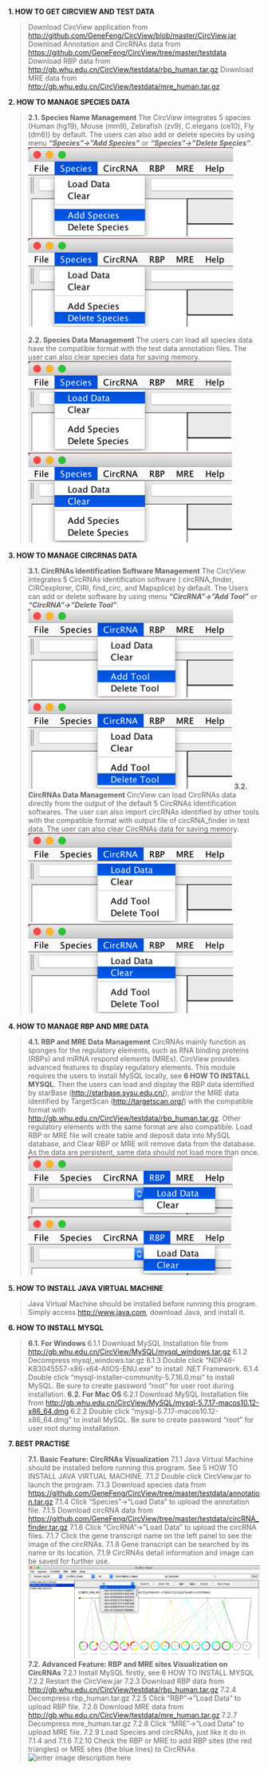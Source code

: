 **1. HOW TO GET CIRCVIEW AND TEST DATA**
> Download CircView application from http://github.com/GeneFeng/CircView/blob/master/CircView.jar
> Download Annotation and CircRNAs data from https://github.com/GeneFeng/CircView/tree/master/testdata
> Download RBP data from http://gb.whu.edu.cn/CircView/testdata/rbp_human.tar.gz
> Download MRE data from http://gb.whu.edu.cn/CircView/testdata/mre_human.tar.gz

**2. HOW TO MANAGE SPECIES DATA**
> **2.1.	Species Name Management**
> The CircView integrates 5 species (Human (hg19), Mouse (mm9), Zebrafish (zv9), C.elegans (ce10), Fly (dm6)) by default. The users can also add or delete species by using menu ***“Species”->”Add Species”*** or ***“Species”->”Delete Species”***.
> ![enter image description here](image/species-add.png)![enter image description here](image/species-del.png)
> 
> **2.2.	Species Data Management**
> The users can load all species data have the compatible format with the test data annotation files. The user can also clear species data for saving memory.
> ![enter image description here](image/species-load.png)![enter image description here](image/species-clear.png)

**3. HOW TO MANAGE CIRCRNAS DATA**
> **3.1.	CircRNAs Identification Software Management**
> The CircView integrates 5 CircRNAs identification software ( circRNA_finder, CIRCexplorer, CIRI, find_circ, and Mapsplice) by default. The Users can add or delete software by using menu ***“CircRNA”->”Add Tool”*** or ***“CircRNA”->”Delete Tool”***.
> ![enter image description here](image/circrna-add.png)![enter image description here](image/circrna-del.png)
> **3.2.	CircRNAs Data Management**
> CircView can load CircRNAs data directly from the output of the default 5 CircRNAs Identification softwares. The user can also import circRNAs identified by other tools with the compatible format with output file of circRNA_finder in test data.
> The user can also clear CircRNAs data for saving memory.
> ![enter image description here](image/circrna-load.png)![enter image description here](image/circrna-clear.png)

**4.	HOW TO MANAGE RBP AND MRE DATA**
> **4.1.	RBP and MRE Data Management**
> CircRNAs mainly function as sponges for the regulatory elements, such as RNA binding proteins (RBPs) and miRNA respond elements (MREs). CircView provides advanced features to display regulatory elements. This module requires the users to install MySQL locally, see **6 HOW TO INSTALL MYSQL**. Then the users can load and display the RBP data identified by starBase (http://starbase.sysu.edu.cn/), and/or the MRE data identified by TargetScan (http://targetscan.org/) with the compatible format with http://gb.whu.edu.cn/CircView/testdata/rbp_human.tar.gz. Other regulatory elements with the same format are also compatible.
> Load RBP or MRE file will create table and deposit data into MySQL database, and Clear RBP or MRE will remove data from the database. As the data are persistent, same data should not load more than once.
> ![enter image description here](image/rbp-load.png)![enter image description here](image/rbp-clear.png)

**5.	HOW TO INSTALL JAVA VIRTUAL MACHINE**
> Java Virtual Machine should be installed before running this program. Simply access http://www.java.com, download Java, and install it.

**6.	HOW TO INSTALL MYSQL**
> **6.1.	For Windows**
> 6.1.1	Download MySQL Installation file from http://gb.whu.edu.cn/CircView/MySQL/mysql_windows.tar.gz
> 6.1.2	Decompress mysql_windows.tar.gz
> 6.1.3	Double click “NDP46-KB3045557-x86-x64-AllOS-ENU.exe” to install .NET Framework.
> 6.1.4	Double click “mysql-installer-community-5.7.16.0.msi” to install MySQL. Be sure to create password “root” for user root during installation.
> **6.2.	 For Mac OS**
> 6.2.1	Download MySQL Installation file from http://gb.whu.edu.cn/CircView/MySQL/mysql-5.7.17-macos10.12-x86_64.dmg 
> 6.2.2	Double click “mysql-5.7.17-macos10.12-x86_64.dmg” to install MySQL. Be sure to create password “root” for user root during installation.

**7.	BEST PRACTISE**
> **7.1.	Basic Feature: CircRNAs Visualization**
> 7.1.1	Java Virtual Machine should be installed before running this program. See 5 HOW TO INSTALL JAVA VIRTUAL MACHINE.
> 7.1.2	Double click CircView.jar to launch the program.
> 7.1.3	Download species data from https://github.com/GeneFeng/CircView/tree/master/testdata/annotation.tar.gz
> 7.1.4	Click “Species”->”Load Data” to upload the annotation file.
> 7.1.5	Download circRNA data from https://github.com/GeneFeng/CircView/tree/master/testdata/circRNA_finder.tar.gz
> 7.1.6	Click “CircRNA”->”Load Data” to upload the circRNA files.
> 7.1.7	Click the gene transcript name on the left panel to see the image of the circRNAs.
> 7.1.8	Gene transcript can be searched by its name or its location.
> 7.1.9	CircRNAs detail information and image can be saved for further use.
> ![enter image description here](image/image1.png)
> **7.2.	Advanced Feature: RBP and MRE sites Visualization on CircRNAs**
> 7.2.1	Install MySQL firstly, see 6 HOW TO INSTALL MYSQL
> 7.2.2	Restart the CircView.jar
> 7.2.3	Download RBP data from http://gb.whu.edu.cn/CircView/testdata/rbp_human.tar.gz
> 7.2.4	Decompress rbp_human.tar.gz
> 7.2.5	Click “RBP”->”Load Data” to upload RBP file.
> 7.2.6	Download MRE data from http://gb.whu.edu.cn/CircView/testdata/mre_human.tar.gz
> 7.2.7	Decompress mre_human.tar.gz
> 7.2.8	Click “MRE”->”Load Data” to upload MRE file.
> 7.2.9	Load Species and circRNAs, just like it do in 7.1.4 and 7.1.6
> 7.2.10	Check the RBP or MRE to add RBP sites (the red triangles) or MRE sites (the blue lines) to CircRNAs
> ![enter image description here](iamge/image2.png)

